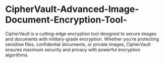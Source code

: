 # CipherVault-Advanced-Image-Document-Encryption-Tool-
CipherVault is a cutting-edge encryption tool designed to secure images and documents with military-grade encryption. Whether you're protecting sensitive files, confidential documents, or private images, CipherVault ensures maximum security and privacy with powerful encryption algorithms.
